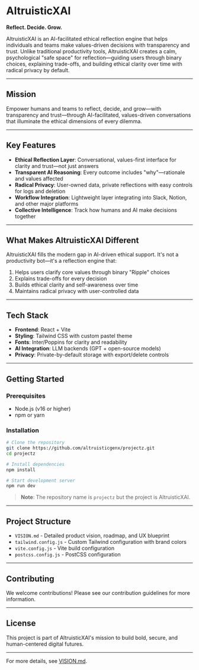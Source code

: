 # AltruisticXAI

**Reflect. Decide. Grow.**

AltruisticXAI is an AI-facilitated ethical reflection engine that helps individuals and teams make values-driven decisions with transparency and trust. Unlike traditional productivity tools, AltruisticXAI creates a calm, psychological "safe space" for reflection—guiding users through binary choices, explaining trade-offs, and building ethical clarity over time with radical privacy by default.

---

## Mission

Empower humans and teams to reflect, decide, and grow—with transparency and trust—through AI-facilitated, values-driven conversations that illuminate the ethical dimensions of every dilemma.

---

## Key Features

- **Ethical Reflection Layer**: Conversational, values-first interface for clarity and trust—not just answers
- **Transparent AI Reasoning**: Every outcome includes "why"—rationale and values affected
- **Radical Privacy**: User-owned data, private reflections with easy controls for logs and deletion
- **Workflow Integration**: Lightweight layer integrating into Slack, Notion, and other major platforms
- **Collective Intelligence**: Track how humans and AI make decisions together

---

## What Makes AltruisticXAI Different

AltruisticXAI fills the modern gap in AI-driven ethical support. It's not a productivity bot—it's a reflection engine that:

1. Helps users clarify core values through binary "Ripple" choices
2. Explains trade-offs for every decision
3. Builds ethical clarity and self-awareness over time
4. Maintains radical privacy with user-controlled data

---

## Tech Stack

- **Frontend**: React + Vite
- **Styling**: Tailwind CSS with custom pastel theme
- **Fonts**: Inter/Poppins for clarity and readability
- **AI Integration**: LLM backends (GPT + open-source models)
- **Privacy**: Private-by-default storage with export/delete controls

---

## Getting Started

### Prerequisites

- Node.js (v16 or higher)
- npm or yarn

### Installation

```bash
# Clone the repository
git clone https://github.com/altruisticgenx/projectz.git
cd projectz

# Install dependencies
npm install

# Start development server
npm run dev
```

> **Note**: The repository name is `projectz` but the project is AltruisticXAI.

---

## Project Structure

- `VISION.md` - Detailed product vision, roadmap, and UX blueprint
- `tailwind.config.js` - Custom Tailwind configuration with brand colors
- `vite.config.js` - Vite build configuration
- `postcss.config.js` - PostCSS configuration

---

## Contributing

We welcome contributions! Please see our contribution guidelines for more information.

---

## License

This project is part of AltruisticXAI's mission to build bold, secure, and human-centered digital futures.

---

For more details, see [VISION.md](VISION.md).
